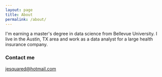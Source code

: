 ```yaml
---
layout: page
title: About
permalink: /about/
---
```


I'm earning a master's degree in data science from Bellevue University. I live in the Austin, TX area and work as a data analyst for a large health insurance company.

### Contact me

[jesquared@hotmail.com](mailto:jesquared@hotmail.com)